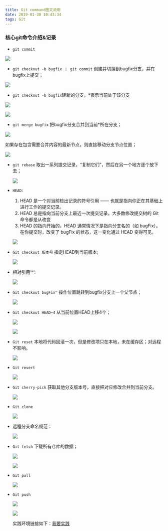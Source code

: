 ```yaml
---
title: Git command图文说明
date: 2019-01-30 10:43:34
tags: Git
---
```

### 核心git命令介绍&记录
- `git commit`

 ![](git/git1.png)

- `git checkout -b bugfix ； git commit` 创建并切换到bugfix分支，并在bugfix上提交；

 ![](git/git2.png)

- `git checkout -b bugfix`建新的分支，*表示当前处于该分支

 ![](git/git3.png)

 ![](git/git4.png)

- `git merge bugfix` 把bugfix分支合并到当前*所在分支；

 ![](git/git5.png)

 如果存在包含需要合并内容的最新节点，则直接移动分支节点位置；

  ![](git/git6.png)

- `git rebase`  取出一系列提交记录，“复制它们”，然后在另一个地方逐个放下去；

  ![](git/git7.png)

- `HEAD`:

   1. HEAD 是一个对当前检出记录的符号引用 —— 也就是指向你正在其基础上进行工作的提交记录。
   2. HEAD 总是指向当前分支上最近一次提交记录。大多数修改提交树的 Git 命令都是从改变
   3. HEAD 的指向开始的。HEAD 通常情况下是指向分支名的（如 bugFix）。在你提交时，改变了 bugFix 的状态，这一变化通过 HEAD 变得可见。

  ![](git/git8.png)

- `Git checkout 版本号` 指定HEAD到当前版本;

  ![](git/git9.png)

- 相对引用‘^’:

  ![](git/git10.png)

- `Git checkout bugFix^` 操作位置跳转到bugfix分支上一个父节点；

  ![](git/git11.png)

- `Git checkout HEAD~4` 从当前位置HEAD上移4个；

  ![](git/git12.png)

  ![](git/git13.png)

- `Git reset`
  本地将代码回滚一次，但是修改项只在本地，未在缓存区；对远程不影响。

  ![](git/git14.png)

- `Git revert`

  ![](git/git15.png)

- `Git cherry-pick` 获取其他分支版本号，直接把对应修改合并到当前分支。

  ![](git/git16.png)

- `Git clone`

  ![](git/git17.png)

- 远程分支命名规范：

  ![](git/git18.png)

- `Git fetch` 下载所有仓库的数据；

  ![](git/git19.png)

  ![](git/git20.png)

- `Git pull`

  ![](git/git21.png)

- `Git push`

  ![](git/git22.png)

  ![](git/git23.png)

  实践环境链接如下：[我要实践](https://learngitbranching.js.org/?NODEMO)
